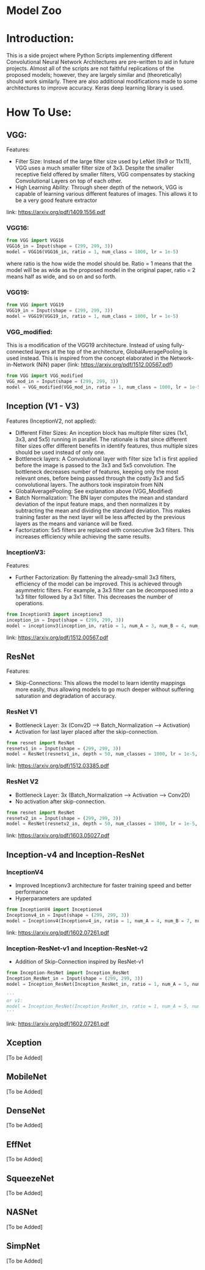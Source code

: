 # Model Zoo
# Introduction:
This is a side project where Python Scripts implementing different Convolutional Neural Network Architectures are pre-written to aid in future projects. Almost all of the scripts are not faithful replications of the proposed models; however, they are largely similar and (theoretically) should work similarly. There are also additional modifications made to some architectures to improve accuracy. Keras deep learning library is used.  

# How To Use:
## VGG:
Features:
- Filter Size: Instead of the large filter size used by LeNet (9x9 or 11x11), VGG uses a much smaller filter size of 3x3. Despite the smaller receptive field offered by smaller filters, VGG compensates by stacking Convolutional Layers on top of each other. 
- High Learning Ability: Through sheer depth of the network, VGG is capable of learning various different features of images. This allows it to be a very good feature extractor

link: https://arxiv.org/pdf/1409.1556.pdf

### VGG16:
```python
from VGG import VGG16
VGG16_in = Input(shape = (299, 299, 3))
model = VGG16(VGG16_in, ratio = 1, num_class = 1000, lr = 1e-5)
```
where ratio is the how wide the model should be. Ratio = 1 means that the model will be as wide as the proposed model in the original paper, ratio = 2 means half as wide, and so on and so forth. 

### VGG19:
```python
from VGG import VGG19
VGG19_in = Input(shape = (299, 299, 3))
model = VGG19(VGG19_in, ratio = 1, num_class = 1000, lr = 1e-5)
```
### VGG_modified:
This is a modification of the VGG19 architecture. Instead of using fully-connected layers at the top of the architecture, GlobalAveragePooling is used instead. This is inspired from the concept elaborated in the Network-in-Network (NiN) paper (link: https://arxiv.org/pdf/1512.00567.pdf) 
```python
from VGG import VGG_modified
VGG_mod_in = Input(shape = (299, 299, 3))
model = VGG_modified(VGG_mod_in, ratio = 1, num_class = 1000, lr = 1e-5)
```

## Inception (V1 - V3)
Features (InceptionV2, not applied):
- Different Filter Sizes: An inception block has multiple filter sizes (1x1, 3x3, and 5x5) running in parallel. The rationale is that since different filter sizes offer different benefits in identify features, thus multiple sizes should be used instead of only one. 
- Bottleneck layers: A Convolutional layer with filter size 1x1 is first applied before the image is passed to the 3x3 and 5x5 convolution. The bottleneck decreases number of features, keeping only the most relevant ones, before being passed through the costly 3x3 and 5x5 convolutional layers. The authors took inspiratoin from NiN
- GlobalAveragePooling: See explanation above (VGG_Modified)
- Batch Normalization: The BN layer computes the mean and standard deviation of the input feature maps, and then normalizes it by subtracting the mean and dividing the standard deviation. This makes training faster as the next layer will be less affected by the previous layers as the means and variance will be fixed. 
- Factorization: 5x5 filters are replaced with consecutive 3x3 filters. This increases efficiency while achieving the same results. 

### InceptionV3:
Features:
- Further Factorization: By flattening the already-small 3x3 filters, efficiency of the model can be improved. This is achieved through asymmetric filters. For example, a 3x3 filter can be decomposed into a 1x3 filter followed by a 3x1 filter. This decreases the number of operations. 

```python
from InceptionV3 import inceptionv3
inception_in = Input(shape = (299, 299, 3))
model = inceptionv3(inception_in, ratio = 1, num_A = 3, num_B = 4, num_C = 2, num_class = 1000, lr = 1e-5)
```
link: https://arxiv.org/pdf/1512.00567.pdf

## ResNet
Features: 
- Skip-Connections: This allows the model to learn identity mappings more easily, thus allowing models to go much deeper without suffering saturation and degradation of accuracy.

### ResNet V1
- Bottleneck Layer: 3x (Conv2D --> Batch_Normalization --> Activation)
- Activation for last layer placed after the skip-connection.

```python
from resnet import ResNet
resnetv1_in = Input(shape = (299, 299, 3))
model = ResNet(resnetv1_in, depth = 50, num_classes = 1000, lr = 1e-5, model_type = 'v1')
```
link: https://arxiv.org/pdf/1512.03385.pdf

### ResNet V2
- Bottleneck Layer: 3x (Batch_Normalization --> Activation --> Conv2D)
- No activation after skip-connection.
```python
from resnet import ResNet
resnetv2_in = Input(shape = (299, 299, 3))
model = ResNet(resnetv2_in, depth = 50, num_classes = 1000, lr = 1e-5, model_type = 'v2')
```
link: https://arxiv.org/pdf/1603.05027.pdf

## Inception-v4 and Inception-ResNet 
### InceptionV4
- Improved Inceptionv3 architecture for faster training speed and better performance
- Hyperparameters are updated

```python
from InceptionV4 import Inceptionv4
Inceptionv4_in = Input(shape = (299, 299, 3))
model = Inceptionv4(Inceptionv4_in, ratio = 1, num_A = 4, num_B = 7, num_C = 3, num_classes = 1000, lr = 1e-5, dropout = 0.8)
```
link: https://arxiv.org/pdf/1602.07261.pdf


### Inception-ResNet-v1 and Inception-ResNet-v2
- Addition of Skip-Connection inspired by ResNet-v1

```python
from Inception-ResNet import Inception_ResNet
Inception_ResNet_in = Input(shape = (299, 299, 3))
model = Inception_ResNet(Inception_ResNet_in, ratio = 1, num_A = 5, num_B = 10, num_C = 5, num_classes = 1000, lr = 1e-5, dropout = 0.8, model_type = 'v2')

'''
or v1:
model = Inception_ResNet(Inception_ResNet_in, ratio = 1, num_A = 5, num_B = 10, num_C = 5, num_classes = 1000, lr = 1e-5, dropout = 0.8, model_type = 'v1')
'''
```

link: https://arxiv.org/pdf/1602.07261.pdf

## Xception
[To be Added]

## MobileNet
[To be Added]

## DenseNet
[To be Added]

## EffNet
[To be Added]

## SqueezeNet
[To be Added]

## NASNet
[To be Added]

## SimpNet
[To be Added]
